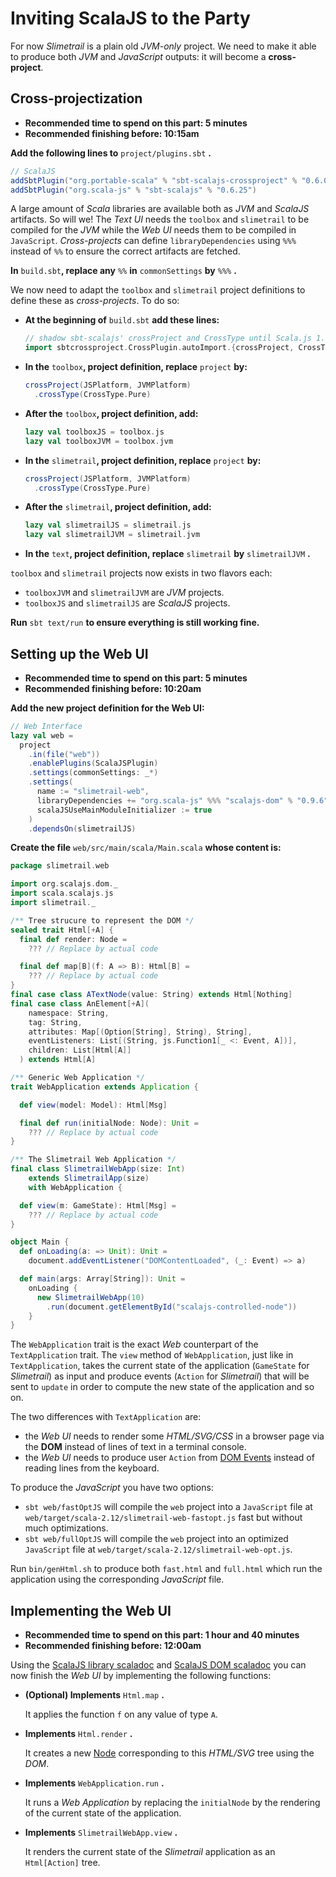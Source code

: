 # Inviting ScalaJS to the Party

For now *Slimetrail* is a plain old *JVM-only* project. We need to make it able to produce both *JVM* and *JavaScript* outputs: it will become a **cross-project**.

## Cross-projectization

- **Recommended time to spend on this part: 5 minutes**
- **Recommended finishing before: 10:15am**

**Add the following lines to** `project/plugins.sbt` **.**

```scala
// ScalaJS
addSbtPlugin("org.portable-scala" % "sbt-scalajs-crossproject" % "0.6.0")
addSbtPlugin("org.scala-js" % "sbt-scalajs" % "0.6.25")
```

A large amount of *Scala* libraries are available both as *JVM* and *ScalaJS* artifacts. So will we! The *Text UI* needs the `toolbox` and `slimetrail` to be compiled for the *JVM* while the *Web UI* needs them to be compiled in `JavaScript`. *Cross-projects* can define `libraryDependencies` using `%%%` instead of `%%` to ensure the correct artifacts are fetched.

**In** `build.sbt`**, replace any** `%%` **in** `commonSettings` **by** `%%%` **.**

We now need to adapt the `toolbox` and `slimetrail` project definitions to define these as *cross-projects*. To do so:

- **At the beginning of** `build.sbt` **add these lines:**

  ```scala
  // shadow sbt-scalajs' crossProject and CrossType until Scala.js 1.0.0 is released
  import sbtcrossproject.CrossPlugin.autoImport.{crossProject, CrossType}
  ```

- **In the** `toolbox`**, project definition, replace** `project` **by:**

  ```scala
  crossProject(JSPlatform, JVMPlatform)
    .crossType(CrossType.Pure)
  ```

- **After the** `toolbox`**, project definition, add:**

  ```scala
  lazy val toolboxJS = toolbox.js
  lazy val toolboxJVM = toolbox.jvm
  ```

- **In the** `slimetrail`**, project definition, replace** `project` **by:**

  ```scala
  crossProject(JSPlatform, JVMPlatform)
    .crossType(CrossType.Pure)
  ```

- **After the** `slimetrail`**, project definition, add:**

  ```scala
  lazy val slimetrailJS = slimetrail.js
  lazy val slimetrailJVM = slimetrail.jvm
  ```

- **In the** `text`**, project definition, replace** `slimetrail` **by** `slimetrailJVM` **.**

`toolbox` and `slimetrail` projects now exists in two flavors each:

- `toolboxJVM` and `slimetrailJVM` are *JVM* projects.
- `toolboxJS` and `slimetrailJS` are *ScalaJS* projects.

**Run** `sbt text/run` **to ensure everything is still working fine.**

## Setting up the Web UI

- **Recommended time to spend on this part: 5 minutes**
- **Recommended finishing before: 10:20am**

**Add the new project definition for the Web UI:**

```scala
// Web Interface
lazy val web =
  project
    .in(file("web"))
    .enablePlugins(ScalaJSPlugin)
    .settings(commonSettings: _*)
    .settings(
      name := "slimetrail-web",
      libraryDependencies += "org.scala-js" %%% "scalajs-dom" % "0.9.6",
      scalaJSUseMainModuleInitializer := true
    )
    .dependsOn(slimetrailJS)
```

**Create the file** `web/src/main/scala/Main.scala` **whose content is:**

```scala
package slimetrail.web

import org.scalajs.dom._
import scala.scalajs.js
import slimetrail._

/** Tree strucure to represent the DOM */
sealed trait Html[+A] {
  final def render: Node =
    ??? // Replace by actual code

  final def map[B](f: A => B): Html[B] =
    ??? // Replace by actual code
}
final case class ATextNode(value: String) extends Html[Nothing]
final case class AnElement[+A](
    namespace: String,
    tag: String,
    attributes: Map[(Option[String], String), String],
    eventListeners: List[(String, js.Function1[_ <: Event, A])],
    children: List[Html[A]]
  ) extends Html[A]

/** Generic Web Application */
trait WebApplication extends Application {

  def view(model: Model): Html[Msg]

  final def run(initialNode: Node): Unit =
    ??? // Replace by actual code
}

/** The Slimetrail Web Application */
final class SlimetrailWebApp(size: Int)
    extends SlimetrailApp(size)
    with WebApplication {

  def view(m: GameState): Html[Msg] =
    ??? // Replace by actual code
}

object Main {
  def onLoading(a: => Unit): Unit =
    document.addEventListener("DOMContentLoaded", (_: Event) => a)

  def main(args: Array[String]): Unit =
    onLoading {
      new SlimetrailWebApp(10)
        .run(document.getElementById("scalajs-controlled-node"))
    }
}
```

The `WebApplication` trait is the exact *Web* counterpart of the `TextApplication` trait. The `view` method of `WebApplication`, just like in `TextApplication`, takes the current state of the application (`GameState` for *Slimetrail*) as input and produce events (`Action` for *Slimetrail*) that will be sent to `update` in order to compute the new state of the application and so on.

The two differences with `TextApplication` are:

- the *Web UI* needs to render some *HTML/SVG/CSS* in a browser page via the **DOM** instead of lines of text in a terminal console.
- the *Web UI* needs to produce user `Action` from [DOM Events](https://developer.mozilla.org/en-US/docs/Web/Events) instead of reading lines from the keyboard.

To produce the *JavaScript* you have two options:

- `sbt web/fastOptJS` will compile the `web` project into a `JavaScript` file at `web/target/scala-2.12/slimetrail-web-fastopt.js` fast but without much optimizations.
- `sbt web/fullOptJS` will compile the `web` project into an optimized `JavaScript` file at `web/target/scala-2.12/slimetrail-web-opt.js`.

Run `bin/genHtml.sh` to produce both `fast.html` and `full.html` which run the application using the corresponding *JavaScript* file.

## Implementing the Web UI

- **Recommended time to spend on this part: 1 hour and 40 minutes**
- **Recommended finishing before: 12:00am**

Using the [ScalaJS library scaladoc](https://www.scala-js.org/api/scalajs-library/latest/#scala.scalajs.js.package) and [ScalaJS DOM scaladoc](https://www.scala-js.org/api/scalajs-dom/0.9.5/#org.scalajs.dom.package) you can now finish the *Web UI* by implementing the following functions:

- **(Optional) Implements** `Html.map` **.**

  It applies the function `f` on any value of type `A`.

- **Implements** `Html.render` **.**

  It creates a new [Node](https://www.scala-js.org/api/scalajs-dom/0.9.5/#org.scalajs.dom.raw.Node) corresponding to this *HTML/SVG* tree using the *DOM*.

- **Implements** `WebApplication.run` **.**

  It runs a *Web Application* by replacing the `initialNode` by the rendering of the current state of the application.

- **Implements** `SlimetrailWebApp.view` **.**

  It renders the current state of the *Slimetrail* application as an `Html[Action]` tree.